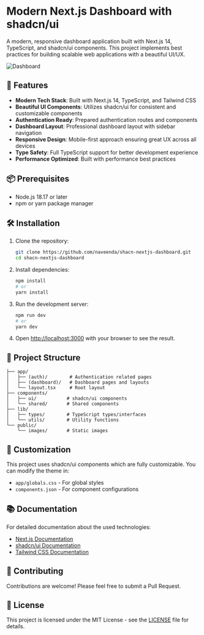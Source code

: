 # Modern Next.js Dashboard with shadcn/ui

A modern, responsive dashboard application built with Next.js 14, TypeScript, and shadcn/ui components. This project implements best practices for building scalable web applications with a beautiful UI/UX.

![Dashboard](https://shadcn-nextjs-dashboard.vercel.app/og-image.png)

## 🚀 Features

- **Modern Tech Stack**: Built with Next.js 14, TypeScript, and Tailwind CSS
- **Beautiful UI Components**: Utilizes shadcn/ui for consistent and customizable components
- **Authentication Ready**: Prepared authentication routes and components
- **Dashboard Layout**: Professional dashboard layout with sidebar navigation
- **Responsive Design**: Mobile-first approach ensuring great UX across all devices
- **Type Safety**: Full TypeScript support for better development experience
- **Performance Optimized**: Built with performance best practices

## 📦 Prerequisites

- Node.js 18.17 or later
- npm or yarn package manager

## 🛠️ Installation

1. Clone the repository:

   ```bash
   git clone https://github.com/naveenda/shacn-nextjs-dashboard.git
   cd shacn-nextjs-dashboard
   ```

2. Install dependencies:

   ```bash
   npm install
   # or
   yarn install
   ```

3. Run the development server:

   ```bash
   npm run dev
   # or
   yarn dev
   ```

4. Open [http://localhost:3000](http://localhost:3000) with your browser to see the result.

## 📁 Project Structure

```
├── app/
│   ├── (auth)/        # Authentication related pages
│   ├── (dashboard)/   # Dashboard pages and layouts
│   └── layout.tsx     # Root layout
├── components/
│   ├── ui/           # shadcn/ui components
│   └── shared/       # Shared components
├── lib/
│   ├── types/        # TypeScript types/interfaces
│   └── utils/        # Utility functions
└── public/
    └── images/       # Static images
```

## 🎨 Customization

This project uses shadcn/ui components which are fully customizable. You can modify the theme in:

- `app/globals.css` - For global styles
- `components.json` - For component configurations

## 📚 Documentation

For detailed documentation about the used technologies:

- [Next.js Documentation](https://nextjs.org/docs)
- [shadcn/ui Documentation](https://ui.shadcn.com)
- [Tailwind CSS Documentation](https://tailwindcss.com/docs)

## 🤝 Contributing

Contributions are welcome! Please feel free to submit a Pull Request.

## 📄 License

This project is licensed under the MIT License - see the [LICENSE](LICENSE) file for details.

